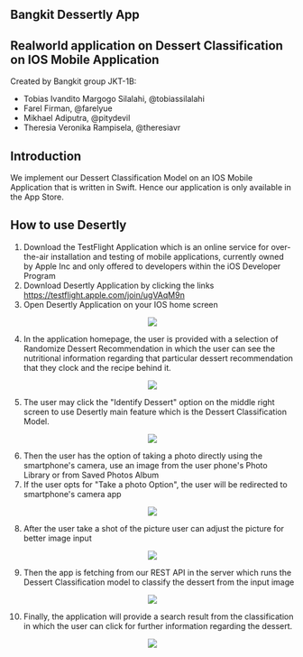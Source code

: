 
## Bangkit Dessertly App
## Realworld application on Dessert Classification on IOS Mobile Application

Created by Bangkit group JKT-1B:
* Tobias Ivandito Margogo Silalahi, @tobiassilalahi
* Farel Firman, @farelyue
* Mikhael Adiputra, @pitydevil
* Theresia Veronika Rampisela, @theresiavr

## Introduction
We implement our Dessert Classification Model on an IOS Mobile Application that is written in Swift. Hence our application is only available in the App Store.

## How to use Desertly

1. Download the TestFlight Application which is an online service for over-the-air installation and testing of mobile applications, currently owned by Apple Inc and only offered to developers within the iOS Developer Program
2. Download Desertly Application by clicking the links https://testflight.apple.com/join/ugVAqM9n
3. Open Desertly Application on your IOS home screen

<p align="center">
  <img src="https://github.com/pitydevil/Bangkit-dessertly-app/blob/master/Images/step1.png">
</p>

4. In the application homepage, the user is provided with a selection of Randomize Dessert Recommendation in which the user can see the nutritional information regarding that particular dessert recommendation that they clock and the recipe behind it.

<p align="center">
  <img src="https://github.com/pitydevil/Bangkit-dessertly-app/blob/master/Images/step2.png">
</p>

5. The user may click the "Identify Dessert" option on the middle right screen to use Desertly main feature which is the Dessert Classification Model.

<p align="center">
  <img src="https://github.com/pitydevil/Bangkit-dessertly-app/blob/master/Images/step3.png">
</p>

6. Then the user has the option of taking a photo directly using the smartphone's camera, use an image from the user phone's Photo Library or from Saved Photos Album
7. If the user opts for "Take a photo Option", the user will be redirected to smartphone's camera app

<p align="center">
  <img src="https://github.com/pitydevil/Bangkit-dessertly-app/blob/master/Images/step4.png">
</p>

8. After the user take a shot of the picture user can adjust the picture for better image input

<p align="center">
  <img src="https://github.com/pitydevil/Bangkit-dessertly-app/blob/master/Images/step5.png">
</p>

9. Then the app is fetching from our REST API in the server which runs the Dessert Classification model to classify the dessert from the input image

<p align="center">
  <img src="https://github.com/pitydevil/Bangkit-dessertly-app/blob/master/Images/step6.png">
</p>

10. Finally, the application will provide a search result from the classification in which the user can click for further information regarding the dessert.

<p align="center">
  <img src="https://github.com/pitydevil/Bangkit-dessertly-app/blob/master/Images/step7.png">
</p>
